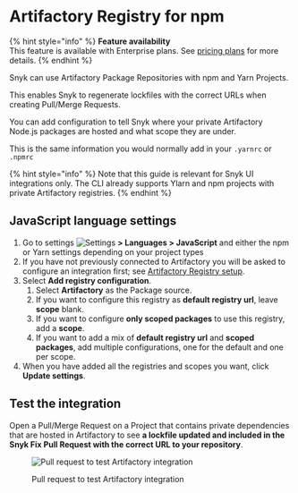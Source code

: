 # Artifactory Registry for npm

{% hint style="info" %}
**Feature availability**\
This feature is available with Enterprise plans. See [pricing plans](https://snyk.io/plans/) for more details.
{% endhint %}

Snyk can use Artifactory Package Repositories with npm and Yarn Projects.

This enables Snyk to regenerate lockfiles with the correct URLs when creating Pull/Merge Requests.

You can add configuration to tell Snyk where your private Artifactory Node.js packages are hosted and what scope they are under.

This is the same information you would normally add in your `.yarnrc` or `.npmrc`

{% hint style="info" %}
Note that this guide is relevant for Snyk UI integrations only. The CLI already supports Ylarn and npm projects with private Artifactory registries.
{% endhint %}

## JavaScript language settings

1. Go to settings <img src="../../../.gitbook/assets/cog_icon.png" alt="Settings" data-size="line"> **> Languages > JavaScript** and either the npm or Yarn settings depending on your project types
2. If you have not previously connected to Artifactory you will be asked to configure an integration first; see [Artifactory Registry setup](./).
3. Select **Add registry configuration**.
   1. Select **Artifactory** as the Package source.
   2. If you want to configure this registry as **default registry url**, leave **scope** blank.
   3. If you want to configure **only scoped packages** to use this registry, add a **scope**.
   4. If you want to add a mix of **default registry url** and **scoped packages**, add multiple configurations, one for the default and one per scope.
4. When you have added all the registries and scopes you want, click **Update settings**.

## Test the integration

Open a Pull/Merge Request on a Project that contains private dependencies that are hosted in Artifactory to see **a lockfile updated and included in the Snyk Fix Pull Request with the correct URL to your repository**.

<figure><img src="../../../.gitbook/assets/image4-3-.png" alt="Pull request to test Artifactory integration"><figcaption><p>Pull request to test Artifactory integration</p></figcaption></figure>
